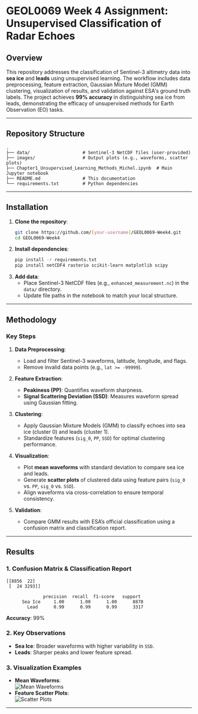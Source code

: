 # GEOL0069 Week 4 Assignment: Unsupervised Classification of Radar Echoes

## Overview  
This repository addresses the classification of Sentinel-3 altimetry data into **sea ice** and **leads** using unsupervised learning. The workflow includes data preprocessing, feature extraction, Gaussian Mixture Model (GMM) clustering, visualization of results, and validation against ESA's ground truth labels. The project achieves **99% accuracy** in distinguishing sea ice from leads, demonstrating the efficacy of unsupervised methods for Earth Observation (EO) tasks.

---

## Repository Structure  
```
.
├── data/                    # Sentinel-3 NetCDF files (user-provided)
├── images/                  # Output plots (e.g., waveforms, scatter plots)
├── Chapter1_Unsupervised_Learning_Methods_Michel.ipynb  # Main Jupyter notebook
├── README.md                # This documentation
└── requirements.txt         # Python dependencies
```

---

## Installation  
1. **Clone the repository**:  
   ```bash
   git clone https://github.com/[your-username]/GEOL0069-Week4.git
   cd GEOL0069-Week4
   ```
2. **Install dependencies**:  
   ```bash
   pip install -r requirements.txt
   pip install netCDF4 rasterio scikit-learn matplotlib scipy
   ```
3. **Add data**:  
   - Place Sentinel-3 NetCDF files (e.g., `enhanced_measurement.nc`) in the `data/` directory.  
   - Update file paths in the notebook to match your local structure.  

---

## Methodology  
### Key Steps  
1. **Data Preprocessing**:  
   - Load and filter Sentinel-3 waveforms, latitude, longitude, and flags.  
   - Remove invalid data points (e.g., `lat >= -99999`).  

2. **Feature Extraction**:  
   - **Peakiness (PP)**: Quantifies waveform sharpness.  
   - **Signal Scattering Deviation (SSD)**: Measures waveform spread using Gaussian fitting.  

3. **Clustering**:  
   - Apply Gaussian Mixture Models (GMM) to classify echoes into sea ice (cluster 0) and leads (cluster 1).  
   - Standardize features (`sig_0`, `PP`, `SSD`) for optimal clustering performance.  

4. **Visualization**:  
   - Plot **mean waveforms** with standard deviation to compare sea ice and leads.  
   - Generate **scatter plots** of clustered data using feature pairs (`sig_0` vs. `PP`, `sig_0` vs. `SSD`).  
   - Align waveforms via cross-correlation to ensure temporal consistency.  

5. **Validation**:  
   - Compare GMM results with ESA’s official classification using a confusion matrix and classification report.  

---

## Results  
### 1. Confusion Matrix & Classification Report  
```
[[8856  22]  
 [  24 3293]]  

              precision  recall  f1-score   support  
      Sea Ice     1.00      1.00      1.00      8878  
        Lead      0.99      0.99      0.99      3317  
```  
**Accuracy**: 99%  

### 2. Key Observations  
- **Sea Ice**: Broader waveforms with higher variability in `SSD`.  
- **Leads**: Sharper peaks and lower feature spread.  

### 3. Visualization Examples  
- **Mean Waveforms**:  
  ![Mean Waveforms](images/mean_waveforms.png)  
- **Feature Scatter Plots**:  
  ![Scatter Plots](images/scatter_plots.png)  

---
